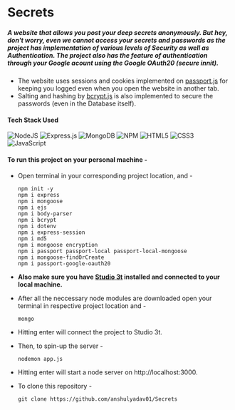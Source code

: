 # Secrets
##### A website that allows you post your deep secrets anonymously. But hey, don't worry, even we cannot access your secrets and passwords as the project has implementation of various levels of **Security** as well as **Authentication**. The project also has the feature of authentication through your Google acount using the Google OAuth20 (secure innit).
- The website uses sessions and cookies implemented on [passport.js](https://www.passportjs.org/) for keeping you logged even when you open the website in another tab.
- Salting and hashing by [bcrypt.js](https://github.com/kelektiv/node.bcrypt.js) is also implemented to secure the passwords (even in the Database itself).
#### Tech Stack Used
![NodeJS](https://img.shields.io/badge/node.js-6DA55F?style=for-the-badge&logo=node.js&logoColor=white) ![Express.js](https://img.shields.io/badge/express.js-%23404d59.svg?style=for-the-badge&logo=express&logoColor=%2361DAFB) ![MongoDB](https://img.shields.io/badge/MongoDB-%234ea94b.svg?style=for-the-badge&logo=mongodb&logoColor=white) ![NPM](https://img.shields.io/badge/NPM-%23000000.svg?style=for-the-badge&logo=npm&logoColor=white) ![HTML5](https://img.shields.io/badge/html5-%23E34F26.svg?style=for-the-badge&logo=html5&logoColor=white) ![CSS3](https://img.shields.io/badge/css3-%231572B6.svg?style=for-the-badge&logo=css3&logoColor=white) ![JavaScript](https://img.shields.io/badge/javascript-%23323330.svg?style=for-the-badge&logo=javascript&logoColor=%23F7DF1E)

#### To run this project on your personal machine -
- Open terminal in your corresponding project location, and -


      npm init -y
      npm i express
      npm i mongoose
      npm i ejs
      npm i body-parser
      npm i bcrypt
      npm i dotenv
      npm i express-session
      npm i md5
      npm i mongoose encryption
      npm i passport passport-local passport-local-mongoose
      npm i mongoose-findOrCreate
      npm i passport-google-oauth20

- **Also make sure you have [Studio 3t](https://studio3t.com/download/) installed and connected to your local machine.**
- After all the neccessary node modules are downloaded open your terminal in respective project location and - 
     ```
     mongo
     ```
- Hitting enter will connect the project to Studio 3t.
- Then, to spin-up the server - 
     ```
     nodemon app.js
     ```
- Hitting enter will start a node server on http://localhost:3000.
- To clone this repository -
     ```
     git clone https://github.com/anshulyadav01/Secrets
     ```
